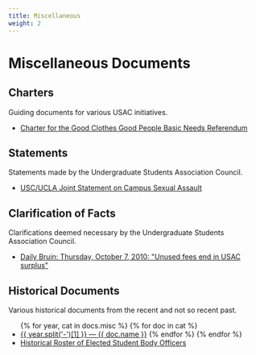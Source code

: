 ```yaml
---
title: Miscellaneous
weight: 2
---
```


# Miscellaneous Documents

## Charters

Guiding documents for various USAC initiatives.

- [Charter for the Good Clothes Good People Basic Needs Referendum](/docs/GCGP%20Charter.pdf)

## Statements

Statements made by the Undergraduate Students Association Council.

- [USC/UCLA Joint Statement on Campus Sexual Assault](/docs/USC_UCLA%20Joint%20Statement%20on%20Campus%20Sexual%20Assault.pdf)

## Clarification of Facts

Clarifications deemed necessary by the Undergraduate Students Association Council.

- [Daily Bruin: Thursday, October 7, 2010: "Unused fees end in USAC surplus"](/docs/DB%2010-7-2010.pdf)

## Historical Documents

Various historical documents from the recent and not so recent past.

<ul>
{% for year, cat in docs.misc %}
{% for doc in cat %}
<li><a href="{{ doc.url }}">{{ year.split('-')[1] }} &mdash; {{ doc.name }}</a>
{% endfor %}
{% endfor %}
<li><a href="/docs/roster.xls">Historical Roster of Elected Student Body Officers</a>
</ul>
